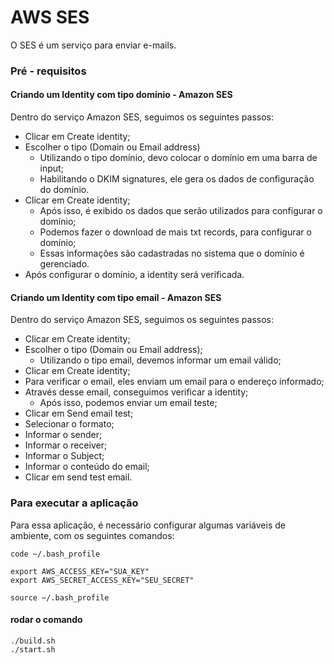 # AWS SES
O SES é um serviço para enviar e-mails. 

### Pré - requisitos

#### Criando um Identity com tipo domínio - Amazon SES
Dentro do serviço Amazon SES, seguimos os seguintes passos: 
- Clicar em Create identity;
- Escolher o tipo (Domain ou Email address)
  - Utilizando o tipo domínio, devo colocar o domínio em uma barra de input;
  - Habilitando o DKIM signatures, ele gera os dados de configuração do domínio.
- Clicar em Create identity;
  - Após isso, é exibido os dados que serão utilizados para configurar o domínio;
  - Podemos fazer o download de mais txt records, para configurar o domínio;
  - Essas informações são cadastradas no sistema que o domínio é gerenciado.
- Após configurar o domínio, a identity será verificada.

#### Criando um Identity com tipo email - Amazon SES
Dentro do serviço Amazon SES, seguimos os seguintes passos: 
- Clicar em Create identity;
- Escolher o tipo (Domain ou Email address);
  - Utilizando o tipo email, devemos informar um email válido;
- Clicar em Create identity;
- Para verificar o email, eles enviam um email para o endereço informado;
- Através desse email, conseguimos verificar a identity;
  - Após isso, podemos enviar um email teste;
- Clicar em Send email test;
- Selecionar o formato;
- Informar o sender;
- Informar o receiver;
- Informar o Subject;
- Informar o conteúdo do email;
- Clicar em send test email.

### Para executar a aplicação
Para essa aplicação, é necessário configurar algumas variáveis de ambiente, com os seguintes comandos: 
```shell
code ~/.bash_profile

export AWS_ACCESS_KEY="SUA_KEY"
export AWS_SECRET_ACCESS_KEY="SEU_SECRET"

source ~/.bash_profile
```

#### rodar o comando
```shell
./build.sh
./start.sh
```